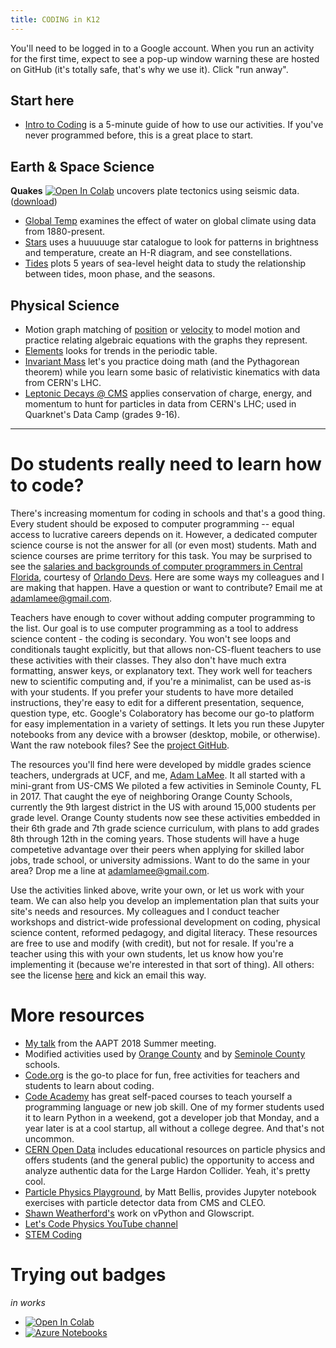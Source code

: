 ```yaml
---
title: CODING in K12  
---
```



You'll need to be logged in to a Google account. When you run an activity for the first time, expect to see a pop-up window warning these are hosted on GitHub (it's totally safe, that's why we use it). Click "run anway".  

## Start here
- [Intro to Coding](https://colab.research.google.com/github/adamlamee/CODINGinK12/blob/master/notebooks/intro.ipynb) is a 5-minute guide of how to use our activities. If you've never programmed before, this is a great place to start.  

## Earth & Space Science
**Quakes** [![Open In Colab](https://colab.research.google.com/assets/colab-badge.svg)](https://colab.research.google.com/github/adamlamee/CODINGinK12/blob/master/notebooks/quakes.ipynb) uncovers plate tectonics using seismic data. ([download](https://github.com/adamlamee/CODINGinK12/raw/master/notebooks/quakes.ipynb))  
- [Global Temp](https://colab.research.google.com/github/adamlamee/CODINGinK12/blob/master/notebooks/global-temp.ipynb) examines the effect of water on global climate using data from 1880-present.
- [Stars](https://colab.research.google.com/github/adamlamee/CODINGinK12/blob/master/notebooks/stars.ipynb) uses a huuuuuge star catalogue to look for patterns in brightness and temperature, create an H-R diagram, and see constellations.
- [Tides](https://colab.research.google.com/github/adamlamee/CODINGinK12/blob/master/notebooks/tides.ipynb) plots 5 years of sea-level height data to study the relationship between tides, moon phase, and the seasons.

## Physical Science
- Motion graph matching of [position](https://colab.research.google.com/github/adamlamee/CODINGinK12/blob/master/notebooks/matching-position-graphs.ipynb) or [velocity](https://colab.research.google.com/github/adamlamee/CODINGinK12/blob/master/notebooks/matching-velocity-graphs.ipynb) to model motion and practice relating algebraic equations with the graphs they represent.
- [Elements](https://colab.research.google.com/github/adamlamee/CODINGinK12/blob/master/notebooks/elements.ipynb) looks for trends in the periodic table.
- [Invariant Mass](https://colab.research.google.com/github/adamlamee/CODINGinK12/blob/master/notebooks/invariant-mass.ipynb) let's you practice doing math (and the Pythagorean theorem) while you learn some basic of relativistic kinematics with data from CERN's LHC.
- [Leptonic Decays @ CMS](https://colab.research.google.com/github/adamlamee/CODINGinK12/blob/master/notebooks/leptonic-decays.ipynb) applies conservation of charge, energy, and momentum to hunt for particles in data from CERN's LHC; used in Quarknet's Data Camp (grades 9-16).

---  

# Do students really need to learn how to code?  
There's increasing momentum for coding in schools and that's a good thing. Every student should be exposed to computer programming -- equal access to lucrative careers depends on it. However, a dedicated computer science course is not the answer for all (or even most) students. Math and science courses are prime territory for this task. You may be surprised to see the [salaries and backgrounds of computer programmers in Central Florida](https://orlandodevs.com/blog/orlando-devs-salaries-2017), courtesy of [Orlando Devs](https://orlandodevs.com/). Here are some ways my colleagues and I are making that happen. Have a question or want to contribute? Email me at adamlamee@gmail.com.  

Teachers have enough to cover without adding computer programming to the list. Our goal is to use computer programming as a tool to address science content - the coding is secondary. You won't see loops and conditionals taught explicitly, but that allows non-CS-fluent teachers to use these activities with their classes. They also don't have much extra formatting, answer keys, or explanatory text. They work well for teachers new to scientific computing and, if you're a minimalist, can be used as-is with your students. If you prefer your students to have more detailed instructions, they're easy to edit for a different presentation, sequence, question type, etc. Google's Colaboratory has become our go-to platform for easy implementation in a variety of settings. It lets you run these Jupyter notebooks from any device with a browser (desktop, mobile, or otherwise). Want the raw notebook files? See the [project GitHub](https://github.com/adamlamee/CODINGinK12). 

The resources you'll find here were developed by middle grades science teachers, undergrads at UCF, and me, [Adam LaMee](www.adamlamee.com). It all started with a mini-grant from US-CMS We piloted a few activities in Seminole County, FL in 2017. That caught the eye of neighboring Orange County Schools, currently the 9th largest district in the US with around 15,000 students per grade level. Orange County students now see these activities embedded in their 6th grade and 7th grade science curriculum, with plans to add grades 8th through 12th in the coming years. Those students will have a huge competetive advantage over their peers when applying for skilled labor jobs, trade school, or university admissions. Want to do the same in your area? Drop me a line at adamlamee@gmail.com.  

Use the activities linked above, write your own, or let us work with your team. We can also help you develop an implementation plan that suits your site's needs and resources. My colleagues and I conduct teacher workshops and district-wide professional development on coding, physical science content, reformed pedagogy, and digital literacy. These resources are free to use and modify (with credit), but not for resale. If you're a teacher using this with your own students, let us know how you're implementing it (because we're interested in that sort of thing). All others: see the license [here](https://github.com/adamlamee/CODINGinK12) and kick an email this way.  

# More resources  
- [My talk](https://drive.google.com/open?id=1vM15mldQQX0GjnV4EKRcdsGmEWQMDGAe) from the AAPT 2018 Summer meeting.  
- Modified activities used by [Orange County](https://github.com/ocps-codes) and by [Seminole County](https://github.com/SCPSscience) schools.
- [Code.org](https://code.org/) is the go-to place for fun, free activities for teachers and students to learn about coding.  
- [Code Academy](https://www.codecademy.com) has great self-paced courses to teach yourself a programming language or new job skill. One of my former students used it to learn Python in a weekend, got a developer job that Monday, and a year later is at a cool startup, all without a college degree. And that's not uncommon.  
- [CERN Open Data](http://opendata.cern.ch/?ln=en) includes educational resources on particle physics and offers students (and the general public) the opportunity to access and analyze authentic data for the Large Hardon Collider. Yeah, it's pretty cool.  
- [Particle Physics Playground](http://particle-physics-playground.github.io/), by Matt Bellis, provides Jupyter notebook exercises with particle detector data from CMS and CLEO.  
- [Shawn Weatherford's](http://www.phys.ufl.edu/~sweatherford/) work on vPython and Glowscript.  
- [Let's Code Physics YouTube channel](https://www.youtube.com/channel/UCWBTKIyw-zX-2k63cB6qciQ)  
- [STEM Coding](https://u.osu.edu/stemcoding/)  

# Trying out badges  
*in works*  
- [![Open In Colab](https://colab.research.google.com/assets/colab-badge.svg)](https://colab.research.google.com/github/adamlamee/CODINGinK12/blob/master/notebooks/intro.ipynb)  
- [![Azure Notebooks](https://notebooks.azure.com/launch.svg)](https://notebooks.azure.com/import/gh/adamlamee/CODINGinK12/blob/master/notebooks/intro.ipynb)  
